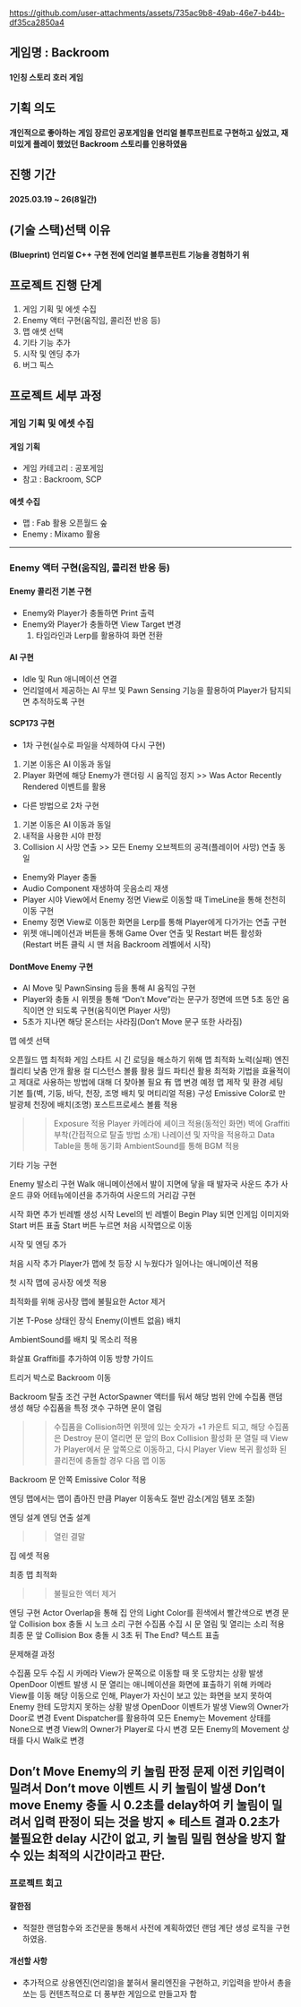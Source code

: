 https://github.com/user-attachments/assets/735ac9b8-49ab-46e7-b44b-df35ca2850a4


## 게임명 : Backroom
#### 1인칭 스토리 호러 게임


## 기획 의도
#### 개인적으로 좋아하는 게임 장르인 공포게임을 언리얼 블루프린트로 구현하고 싶었고, 재미있게 플레이 했었던 Backroom 스토리를 인용하였음


## 진행 기간
#### 2025.03.19 ~ 26(8일간)


## (기술 스택)선택 이유
#### (Blueprint) 언리얼 C++ 구현 전에 언리얼 블루프린트 기능을 경험하기 위


## 프로젝트 진행 단계
1. 게임 기획 및 에셋 수집
2. Enemy 액터 구현(움직임, 콜리전 반응 등)
3. 맵 애셋 선택
4. 기타 기능 추가
5. 시작 및 엔딩 추가
6. 버그 픽스



## 프로젝트 세부 과정
### 게임 기획 및 에셋 수집

#### 게임 기획
- 게임 카테고리 : 공포게임
- 참고 : Backroom, SCP

#### 에셋 수집
- 맵 : Fab 활용 오픈월드 숲
- Enemy : Mixamo 활용

---
### Enemy 액터 구현(움직임, 콜리전 반응 등)

#### Enemy 콜리전 기본 구현
- Enemy와 Player가 충돌하면 Print 출력
- Enemy와 Player가 충돌하면 View Target 변경
  1. 타임라인과 Lerp를 활용하여 화면 전환

#### AI 구현
- Idle 및 Run 애니메이션 연결
- 언리얼에서 제공하는 AI 무브 및 Pawn Sensing 기능을 활용하여 Player가 탐지되면 추적하도록 구현

#### SCP173 구현
- 1차 구현(실수로 파일을 삭제하여 다시 구현)
1. 기본 이동은 AI 이동과 동일
2. Player 화면에 해당 Enemy가 랜더링 시 움직임 정지 >> Was Actor Recently Rendered 이벤트를 활용

- 다른 방법으로 2차 구현
1. 기본 이동은 AI 이동과 동일
2. 내적을 사용한 시야 판정
3. Collision 시 사망 연출 >> 모든 Enemy 오브젝트의 공격(플레이어 사망) 연출 동일
  -  Enemy와 Player 충돌
  -  Audio Component 재생하여 웃음소리 재생
  -  Player 시야 View에서 Enemy 정면 View로 이동할 때 TimeLine을 통해 천천히 이동 구현
  -  Enemy 정면 View로 이동한 화면을 Lerp를 통해 Player에게 다가가는 연출 구현 
  -  위젯 애니메이션과 버튼을 통해 Game Over 연출 및 Restart 버튼 활성화 (Restart 버튼 클릭 시 맨 처음 Backroom 레벨에서 시작)

#### DontMove Enemy 구현
- AI Move 및 PawnSinsing 등을 통해 AI 움직임 구현
- Player와 충돌 시 위젯을 통해 “Don’t Move”라는 문구가 정면에 뜨면 5초 동안 움직이면 안 되도록 구현(움직이면 Player 사망)
- 5초가 지나면 해당 몬스터는 사라짐(Don’t Move 문구 또한 사라짐)


맵 에셋 선택

오픈월드 맵 최적화
게임 스타트 시 긴 로딩을 해소하기 위해 맵 최적화 노력(실패)
엔진 퀄리티 낮춤
안개 활용
컬 디스턴스 볼륨 활용
월드 파티션 활용
최적화 기법을 효율적이고 제대로 사용하는 방법에 대해 더 찾아볼 필요 有
맵 변경 예정
맵 제작 및 환경 세팅
기본 틀(벽, 기둥, 바닥, 천장, 조명 배치 및 머티리얼 적용) 구성
Emissive Color로 만 발광체 천장에 배치(조명)
포스트프로세스 볼륨 적용
>> Exposure 적용
Player 카메라에 셰이크 적용(동적인 화면)
벽에 Graffiti 부착(간접적으로 탈출 방법 소개)
나레이션 및 자막을 적용하고 Data Table을 통해 동기화
AmbientSound를 통해 BGM 적용

기타 기능 구현

Enemy 발소리 구현
Walk 애니메이션에서 발이 지면에 닿을 때 발자국 사운드 추가
사운드 큐와 어테뉴에이션을 추가하여 사운드의 거리감 구현

시작 화면 추가
빈레벨 생성
시작 Level의 빈 레벨이 Begin Play 되면 인게임 이미지와 Start 버튼 표출
Start 버튼 누르면 처음 시작맵으로 이동

시작 및 엔딩 추가

처음 시작 추가
Player가 맵에 첫 등장 시 누웠다가 일어나는 애니메이션 적용

첫 시작 맵에 공사장 에셋 적용

최적화를 위해 공사장 맵에 불필요한 Actor 제거

기본 T-Pose 상태인 장식 Enemy(이벤트 없음) 배치 

AmbientSound를 배치 및 목소리 적용

화살표 Graffiti를 추가하여 이동 방향 가이드

트리거 박스로 Backroom 이동

Backroom 탈출 조건 구현
ActorSpawner 액터를 둬서 해당 범위 안에 수집품 랜덤 생성
해당 수집품을 특정 갯수 구하면 문이 열림
>> 수집품을 Collision하면 위젯에 있는 숫자가 +1 카운트 되고,  해당 수집품은 Destroy
문이 열리면 문 앞의 Box Collision 활성화
>> 문 열릴 때 View가 Player에서 문 앞쪽으로 이동하고, 
다시 Player View 복귀
활성화 된 콜리전에 충돌할 경우 다음 맵 이동

Backroom 문 안쪽 Emissive Color 적용

엔딩 맵에서는 맵이 좁아진 만큼 Player 이동속도 절반 감소(게임 템포 조절)

엔딩 설계
엔딩 연출 설계
>> 열린 결말

집 에셋 적용

최종 맵 최적화

>> 불필요한 엑터 제거

엔딩 구현
Actor Overlap을 통해 집 안의 Light Color를 흰색에서 빨간색으로 변경
문 앞 Collision box 충돌 시 노크 소리 구현 
수집품 수집 시 문 열림 및 열리는 소리 적용
최종 문 앞 Collision Box 충돌 시 3초 뒤 The End? 텍스트 표출 



문제해결 과정

수집품 모두 수집 시 카메라 View가 문쪽으로 이동할 때 못 도망치는 상황 발생
OpenDoor 이벤트 발생 시 문 열리는 애니메이션을 화면에 표출하기 위해
카메라 View를 이동
해당 이동으로 인해, Player가 자신이 보고 있는 화면을 보지 못하여 Enemy 한테 도망치지 못하는 상황 발생
OpenDoor 이벤트가 발생
View의 Owner가 Door로 변경
Event Dispatcher를 활용하여 모든 Enemy는 Movement 상태를
None으로 변경
View의 Owner가 Player로 다시 변경
모든 Enemy의 Movement 상태를 다시 Walk로 변경


Don’t Move Enemy의 키 눌림 판정 문제
이전 키입력이 밀려서 Don’t move 이벤트 시 키 눌림이 발생
Don’t move Enemy 충돌 시 0.2초를 delay하여 키 눌림이 밀려서 입력 판정이 되는 것을 방지
※ 테스트 결과 0.2초가 불필요한 delay 시간이 없고, 키 눌림 밀림 현상을
   방지 할 수 있는 최적의 시간이라고 판단.
---
### 프로젝트 회고
#### 잘한점
- 적절한 랜덤함수와 조건문을 통해서 사전에 계획하였던 랜덤 계단 생성 로직을 구현 하였음.
#### 개선할 사항
- 추가적으로 상용엔진(언리얼)을 붙혀서 물리엔진을 구현하고, 키입력을 받아서 총을 쏘는 등 컨텐츠적으로 더 풍부한 게임으로 만들고자 함

